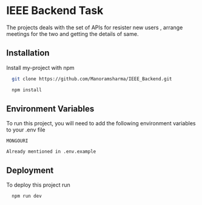 # IEEE Backend Task

The projects deals with the set of APIs for resister new users , arrange meetings for the two and getting the details of same.

## Installation

Install my-project with npm

```bash
  git clone https://github.com/Manoramsharma/IEEE_Backend.git

  npm install

```

## Environment Variables

To run this project, you will need to add the following environment variables to your .env file

`MONGOURI`

`Already mentioned in .env.example`

## Deployment

To deploy this project run

```bash
  npm run dev
```
